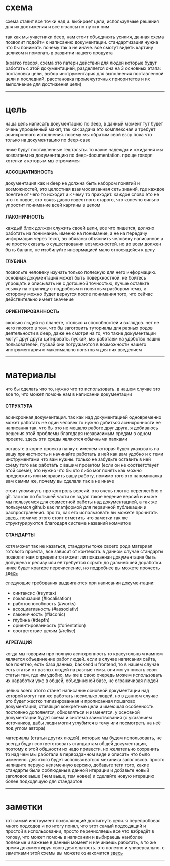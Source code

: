 # схема
схема ставит все точки над и. выбирает цели, используемые решения для их достижения и все нюансы по пути к ним

так как мы участники deep, нам стоит объединять усилия, данная схема позволит подойти к написанию документации. стандартизация нужна что бы понимать почему так а не иначе. все смогут видеть картину целиком и помогать в развитии нашего продукта

(кратко говоря, схема это патерн действий для людей которые будут работать с этой документацией, разделяется она на 3 основных этапа: постановка цели, выбор инструментария для выполнения поставленной цели и последний, расстановка промежуточных приоритетов и их выполнение для достижения цели)


---
# цель
наша цель написать документацию по deep, в данный момент тут будет очень упрощённый макет, так как задача это комплексная и требует асинхронного исполнения. посему мы обратим свой взор пока что только на документацию по deep-case

ниже будут поставленные гештальты. то какие надежды и ожидания мы возлагаем на документацию по deep-documentation. проще говоря хотелки к которым мы стремимся


#### АССОЦИАТИВНОСТЬ 
документация как и deep не должна быть набором понятий и возможностей, это целостная взаимосвязанная сеть знаний, где каждое понятие от чего то исходит и к чему то приходит. каждое слово это не что то новое, это связь давно известного старого, что конечно сильно упростит понимание всей картины в целом


#### ЛАКОНИЧНОСТЬ
каждый блок должен служить своей цели, все что пишется, должно работать на понимание. именно на понимание, а не на передачу информации через текст, вы обязаны объяснить человеку написанное а не просто сказать о существовании возможностей. но во всем должен быть баланс, не изобилуйте информацией мало относящейся к делу


#### ГЛУБИНА
позвольте человеку изучать только полезную для него информацию. основная документация может быть поверхностной. не бойтесь упрощать и описывать не с дотошной точностью, лучше оставьте ссылку на страницу с подробным и понятным разбором темы, к которому можно будет вернутся после понимания того, что сейчас действительно имеет значение


#### ОРИЕНТИРОВАННОСТЬ
сколько людей на планете, столько и способностей и взглядов. нет не чего плохого в том, что бы заготовить туториалы для разных родов деятельности в deep, даже не смотря на то, что такие документации могут друг друга цитировать. пускай, мы работаем на удобство наших пользователей, пускай они погружаются в возможности нашего инструментария с максимально понятным для них введением


---
# материалы
что бы сделать что то, нужно что то использовать. в нашем случае это все то, что может помочь нам в написании документации


#### СТРУКТУРА
асинхронная документация. так как над документацией одновременно может работать не один человек то нужно добиться асинхронности её написания так, что бы это не мешало работе друг друга. я добиваюсь решения этой проблемы благодаря независимым средам в одном проекте. здесь эти среды являются обычными папками

оставьте в корне проекта папку с именем которая будет указывать на вашу причастность и начинайте работать в ней как вам удобно и с теми инструментами что вам нужны. только не забудьте оставить в ней схему того как работать с вашим проектом (если он не соответствует этой схеме), это нужно что бы кто либо мог понять как можно продолжить или исправить вашу работу, помимо того это напоминалка вам самим же, почему вы сделали так а не иначе

стоит упомянуть про контроль версий. это очень плотно переплетёно с git. так как по большей части он задал такое ведение версий и им же мы пользуемся для совместной работы над документацией, а так же пользуемся github как платформой для первичной публикации и распространения. про то, как его использовать вы можете прочитать [здесь](git.md). помимо этого стоит отметить что заметки так же структурируются благодаря системе названий коммитов


#### СТАНДАРТЫ
хотя может так не казаться, стандарты тоже своего рода материал готового проекта, все зависит от контекста. в данном случае стандарты позволят нам определится может ли показанная документация быть допущена к релизу или её требуется скрыть до дальнейшей доработки. ниже будет краткое перечисление, но подробнее вы можете прочесть [здесь](standarts.md)

следующие требования выдвигаются при написании документации:
- синтаксис (#syntax)
- локализация (#localisation)
- работоспособность (#works)
- ассоциативность (#associativ)
- лаконичность (#laconic)
- глубина (#depth)
- ориентированность (#orientation)
- соответствие целям (#relise)


#### АГРЕГАЦИЯ
когда мы говорим про полную асинхронность то краеугольным камнем является объединение работ людей. если в случае написания сайта, все понятно, есть база данных, backend и frontend, то в нашем случае есть статьи от разных людей на разные темы. они могут писать свои статьи там, где им удобно, мы же в свою очередь можем использовать их наработки уже в общей, объединеной базе, не ограничивая людей

целью всего этого станет написание основной документации над которой могут так же работать несколько людей, но в данном случае это будет жестко типизированная и прописанная пошагово документация, ставящая конкретные цели и имеющая особенность постоянно дополнятся, обновляться и изменятся. у основной документации будет схема и система заимствования (с указанием источников, дабы люди могли углубится в тему или посмотреть на неё под углом автора)

материалы (статьи других людей), которые мы будем использовать, не всегда будут соответствовать стандартам общей документации, поэтому к этой общности их надо привести, но желательно сохранить то над чем мы работали в первозданном виде и описать что было изменено. для этого будет использоваться механика заголовков. просто напишите первую неизменную версию, добавьте теги того, какие стандарты были соблюдены в данной итерации и добавьте новый заголовок выше (чем выше, тем новее) и сделайте новую итерацию более подходящую для стандартов


---
# заметки
тот самый инструмент позволяющий достигнуть цели. я перепробовал много подходов и по итогу понял, что этот самый подходящий и простой в использовании, просто перечисляешь все что взбредёт в голову, что может помочь в написании и выбираешь наиболее полезные и важные в данный момент и начинаешь работать, в то же время документируя свою деятельность. это полезно и универсально. с заметками этой схемы вы можете ознакомится [здесь](notes.md)


---